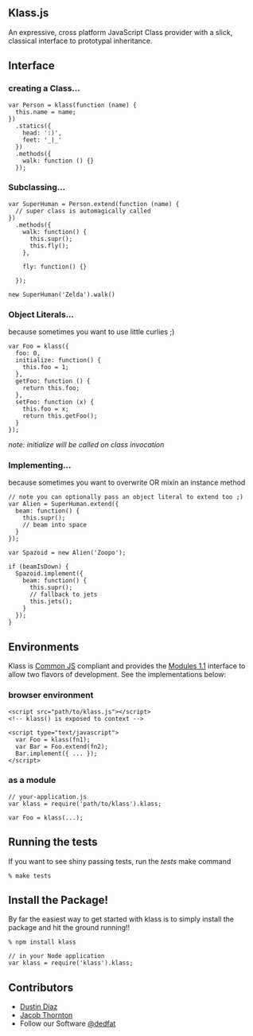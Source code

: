 Klass.js
--------
An expressive, cross platform JavaScript Class provider with a slick, classical interface to prototypal inheritance.

Interface
---------
<h3>creating a Class...</h3>

    var Person = klass(function (name) {
      this.name = name;
    })
      .statics({
        head: ':)',
        feet: '_|_'
      })
      .methods({
        walk: function () {}
      });

<h3>Subclassing...</h3>

    var SuperHuman = Person.extend(function (name) {
      // super class is automagically called
    })
      .methods({
        walk: function() {
          this.supr();
          this.fly();
        },

        fly: function() {}

      });

    new SuperHuman('Zelda').walk()

<h3>Object Literals...</h3>

because sometimes you want to use little curlies ;)

    var Foo = klass({
      foo: 0,
      initialize: function() {
        this.foo = 1;
      },
      getFoo: function () {
        return this.foo;
      },
      setFoo: function (x) {
        this.foo = x;
        return this.getFoo();
      }
    });

*note: initialize will be called on class invocation*

<h3>Implementing...</h3>

because sometimes you want to overwrite OR mixin an instance method

    // note you can optionally pass an object literal to extend too ;)
    var Alien = SuperHuman.extend({
      beam: function() {
        this.supr();
        // beam into space
      }
    });

    var Spazoid = new Alien('Zoopo');

    if (beamIsDown) {
      Spazoid.implement({
        beam: function() {
          this.supr();
          // fallback to jets
          this.jets();
        }
      });
    }

Environments
------------
Klass is [Common JS](http://commonjs.org) compliant and provides the [Modules 1.1](http://wiki.commonjs.org/wiki/Modules/1.1) interface to allow two flavors of development. See the implementations below:

<h3>browser environment</h3>

    <script src="path/to/klass.js"></script>
    <!-- klass() is exposed to context -->

    <script type="text/javascript">
      var Foo = klass(fn1);
      var Bar = Foo.extend(fn2);
      Bar.implement({ ... });
    </script>

<h3>as a module</h3>

    // your-application.js
    var klass = require('path/to/klass').klass;

    var Foo = klass(...);

Running the tests
-----------------
If you want to see shiny passing tests, run the _tests_ make command

    % make tests

Install the Package!
--------------------
By far the easiest way to get started with klass is to simply install the package and hit the ground running!!

    % npm install klass

    // in your Node application
    var klass = require('klass').klass;

Contributors
------------
  * [Dustin Diaz](https://github.com/ded/klass/commits/master?author=ded)
  * [Jacob Thornton](https://github.com/ded/klass/commits/master?author=fat)
  * Follow our Software [@dedfat](http://twitter.com/dedfat)

